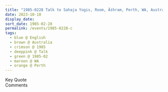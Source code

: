 ```yaml
---
title: "1985-0228 Talk to Sahaja Yogis, Room, Āśhram, Perth, WA, Australia"
date: 2023-10-10
display_date: 
sort_date: 1985-02-28
permalink: /events/1985-0228-c
tags:
  - blue @ English
  - brown @ Australia
  - crimson @ 1985
  - deeppink @ Talk
  - green @ 1985-02
  - maroon @ WA
  - orange @ Perth
---
```


<wave-list>
  <list-title color="green" width="75">Key Quote</list-title>
  <list-item color="BlanchedAlmond"  width="200"></list-item>
  <list-item color="Lavender"></list-item>
  <list-item color="BlanchedAlmond"></list-item>
</wave-list>

<br>

<wave-list>
  <list-title color="green" width="75">Comments</list-title>
  <list-item color="BlanchedAlmond"  width="200"></list-item>
  <list-item color="Lavender"></list-item>
  <list-item color="BlanchedAlmond"></list-item>
</wave-list>